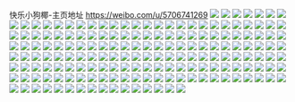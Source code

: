 快乐小狗椰-主页地址 https://weibo.com/u/5706741269 
![](https://wx4.sinaimg.cn/mw2000/006ecU61ly1h874he5f65j30u014014a.jpg) 
![](https://wx4.sinaimg.cn/mw2000/006ecU61ly1h85wr9ir4zj30u013zjy1.jpg) 
![](https://wx4.sinaimg.cn/mw2000/006ecU61ly1h85wra74qmj30u013zagz.jpg) 
![](https://wx4.sinaimg.cn/mw2000/006ecU61ly1h85wr8ke4nj30u011n7b2.jpg) 
![](https://wx4.sinaimg.cn/mw2000/006ecU61ly1h85wraw3rhj30u013zgsq.jpg) 
![](https://wx4.sinaimg.cn/mw2000/006ecU61ly1h85wrbl32aj30u013x45z.jpg) 
![](https://wx4.sinaimg.cn/mw2000/006ecU61ly1h85wrc8ob7j30u013z7ba.jpg) 
![](https://wx4.sinaimg.cn/mw2000/006ecU61ly1h85wrcyv69j30u013zjz7.jpg) 
![](https://wx4.sinaimg.cn/mw2000/006ecU61ly1h85wrfa5xoj30u013zwm2.jpg) 
![](https://wx4.sinaimg.cn/mw2000/006ecU61ly1h85wrg9lilj30u013zgtg.jpg) 
![](https://wx4.sinaimg.cn/mw2000/006ecU61ly1h85447bi4zj30u01sxjy0.jpg) 
![](https://wx4.sinaimg.cn/mw2000/006ecU61ly1h83tmtyp1nj30u0141k2c.jpg) 
![](https://wx4.sinaimg.cn/mw2000/006ecU61ly1h83tmogr6zj30u0140n4y.jpg) 
![](https://wx4.sinaimg.cn/mw2000/006ecU61ly1h83tmssks7j30u01hck5a.jpg) 
![](https://wx4.sinaimg.cn/mw2000/006ecU61ly1h83lepj2slj30u015v7e0.jpg) 
![](https://wx4.sinaimg.cn/mw2000/006ecU61ly1h83leqb25oj30u017k12f.jpg) 
![](https://wx4.sinaimg.cn/mw2000/006ecU61ly1h83lemopkcj30u016yn71.jpg) 
![](https://wx4.sinaimg.cn/mw2000/006ecU61ly1h83lern3bwj30u0166qdq.jpg) 
![](https://wx4.sinaimg.cn/mw2000/006ecU61ly1h83lenlo4sj30u015vdne.jpg) 
![](https://wx4.sinaimg.cn/mw2000/006ecU61ly1h83leouonbj30tw18q472.jpg) 
![](https://wx4.sinaimg.cn/mw2000/006ecU61ly1h82na2g84lj32c03404qq.jpg) 
![](https://wx4.sinaimg.cn/mw2000/006ecU61ly1h7ys9qjlhxj30yt1dsnhe.jpg) 
![](https://wx4.sinaimg.cn/mw2000/006ecU61ly1h7ys9r4pl2j30zo1g0qo1.jpg) 
![](https://wx4.sinaimg.cn/mw2000/006ecU61ly1h7ys9pwy3dj30zo1l2e0j.jpg) 
![](https://wx4.sinaimg.cn/mw2000/006ecU61ly1h7ys9rr5dcj30zo1g4ax5.jpg) 
![](https://wx4.sinaimg.cn/mw2000/006ecU61ly1h7xvukbqb0j30dw0dwtbi.jpg) 
![](https://wx4.sinaimg.cn/mw2000/006ecU61ly1h7xmesp91uj30zo0p4na5.jpg) 
![](https://wx4.sinaimg.cn/mw2000/006ecU61ly1h7qfrdiv2cj30u0190n5q.jpg) 
![](https://wx4.sinaimg.cn/mw2000/006ecU61ly1h7myw4l3zqj31sz2je7wi.jpg) 
![](https://wx4.sinaimg.cn/mw2000/006ecU61ly1h7myw5lhpcj30ya19sdyi.jpg) 
![](https://wx4.sinaimg.cn/mw2000/006ecU61ly1h7mywqn5o3j323u35sx6q.jpg) 
![](https://wx4.sinaimg.cn/mw2000/006ecU61ly1h7mywx2vblj323u35s1ky.jpg) 
![](https://wx4.sinaimg.cn/mw2000/006ecU61ly1h7mywsunydj323u35sx6q.jpg) 
![](https://wx4.sinaimg.cn/mw2000/006ecU61ly1h7mywzh3voj323u35skjm.jpg) 
![](https://wx4.sinaimg.cn/mw2000/006ecU61ly1h7myx1uwudj323u35su0z.jpg) 
![](https://wx4.sinaimg.cn/mw2000/006ecU61ly1h7mywv99yoj323u35sqv7.jpg) 
![](https://wx4.sinaimg.cn/mw2000/006ecU61ly1h7myw12duuj323u35s4qs.jpg) 
![](https://wx4.sinaimg.cn/mw2000/006ecU61ly1h7ks76156zj30zo14vh8i.jpg) 
![](https://wx4.sinaimg.cn/mw2000/006ecU61ly1h7ks787aczj30zo0f00xd.jpg) 
![](https://wx4.sinaimg.cn/mw2000/006ecU61ly1h7ks8z8gk3j30zo08b0ug.jpg) 
![](https://wx4.sinaimg.cn/mw2000/006ecU61ly1h7is6asz3lj30u01sxn1m.jpg) 
![](https://wx4.sinaimg.cn/mw2000/006ecU61ly1h7idyedbv1j30u01hc13w.jpg) 
![](https://wx4.sinaimg.cn/mw2000/006ecU61ly1h7hd347ppuj30te0rvwf9.jpg) 
![](https://wx4.sinaimg.cn/mw2000/006ecU61ly1h7hd35inlfj30uc1q3nby.jpg) 
![](https://wx4.sinaimg.cn/mw2000/006ecU61ly1h7hd33gc9jj30ty1q3h05.jpg) 
![](https://wx4.sinaimg.cn/mw2000/006ecU61ly1h7hcxhgizmj30zo0n7k16.jpg) 
![](https://wx4.sinaimg.cn/mw2000/006ecU61ly1h7fd2zq1zij30u01hc13m.jpg) 
![](https://wx4.sinaimg.cn/mw2000/006ecU61ly1h7f8hdcc4aj30u0140jzh.jpg) 
![](https://wx4.sinaimg.cn/mw2000/006ecU61ly1h7exa2flq5j31c50u0dqm.jpg) 
![](https://wx4.sinaimg.cn/mw2000/006ecU61gy1gg0vyrmp3gj328q28qqv6.jpg) 
![](https://wx4.sinaimg.cn/mw2000/006ecU61gy1gg0vyzx0j6j30u00u0n26.jpg) 
![](https://wx4.sinaimg.cn/mw2000/006ecU61gy1gg0vyu1wnxj3212212b29.jpg) 
![](https://wx4.sinaimg.cn/mw2000/006ecU61gy1gg0vysw1t1j322o22okjl.jpg) 
![](https://wx4.sinaimg.cn/mw2000/006ecU61gy1gg0vyyt8xij30u00u0wid.jpg) 
![](https://wx4.sinaimg.cn/mw2000/006ecU61gy1gg0vyv45knj31r41r44qp.jpg) 
![](https://wx4.sinaimg.cn/mw2000/006ecU61gy1gg0vypxx66j30u00u0gop.jpg) 
![](https://wx4.sinaimg.cn/mw2000/006ecU61gy1gg0vywap8oj31sv1pke81.jpg) 
![](https://wx4.sinaimg.cn/mw2000/006ecU61gy1gg0vyy8fchj329z2761kz.jpg) 
![](https://wx4.sinaimg.cn/mw2000/006ecU61gy1gfq8ms13j7j30mz0h3wjc.jpg) 
![](https://wx4.sinaimg.cn/mw2000/006ecU61gy1gc4j9kpl4nj316o16me81.jpg) 
![](https://wx4.sinaimg.cn/mw2000/006ecU61gy1gaihuf3umej316o1ku1kx.jpg) 
![](https://wx4.sinaimg.cn/mw2000/006ecU61gy1gaa9jk12x8j32c02c0b2a.jpg) 
![](https://wx4.sinaimg.cn/mw2000/006ecU61gy1gaa9k769kuj32c02c07wk.jpg) 
![](https://wx4.sinaimg.cn/mw2000/006ecU61gy1gaa9koer0oj32c02c04qr.jpg) 
![](https://wx4.sinaimg.cn/mw2000/006ecU61gy1gaa9kzxagej32c02c01ky.jpg) 
![](https://wx4.sinaimg.cn/mw2000/006ecU61gy1gaa9l7dbpjj32c02c04qp.jpg) 
![](https://wx4.sinaimg.cn/mw2000/006ecU61gy1gaa9lkdg11j32c02c07wi.jpg) 
![](https://wx4.sinaimg.cn/mw2000/006ecU61gy1gaa9lzgmecj32c02c04qq.jpg) 
![](https://wx4.sinaimg.cn/mw2000/006ecU61gy1gaa9mdhpntj321928z1ky.jpg) 
![](https://wx4.sinaimg.cn/mw2000/006ecU61gy1gaa9mfiajtj313e0xvdop.jpg) 
![](https://wx4.sinaimg.cn/mw2000/006ecU61gy1g9wp2rjh0jj32c02c07wj.jpg) 
![](https://wx4.sinaimg.cn/mw2000/006ecU61gy1g9wp2t8g0kj32c02c0x6p.jpg) 
![](https://wx4.sinaimg.cn/mw2000/006ecU61gy1g9wp3ejylqj32c02c0e83.jpg) 
![](https://wx4.sinaimg.cn/mw2000/006ecU61gy1g9wp2vq1c7j32c02c04qr.jpg) 
![](https://wx4.sinaimg.cn/mw2000/006ecU61gy1g9wp33g9xoj32c02c0u0z.jpg) 
![](https://wx4.sinaimg.cn/mw2000/006ecU61gy1g9wp30j6v7j32c02c0qv6.jpg) 
![](https://wx4.sinaimg.cn/mw2000/006ecU61gy1g9wp2y05m8j32c02c01kz.jpg) 
![](https://wx4.sinaimg.cn/mw2000/006ecU61gy1g9wp369nt6j32c02c04qr.jpg) 
![](https://wx4.sinaimg.cn/mw2000/006ecU61gy1g9wp3aaxchj32c02c01l0.jpg) 
![](https://wx4.sinaimg.cn/mw2000/006ecU61gy1g9w0bgnmnuj30g90fxgpx.jpg) 
![](https://wx4.sinaimg.cn/mw2000/006ecU61gy1g9kqz70br9j32c0340npd.jpg) 
![](https://wx4.sinaimg.cn/mw2000/006ecU61gy1g9kqzd7xrtj32c0340tro.jpg) 
![](https://wx4.sinaimg.cn/mw2000/006ecU61gy1g9kqzbh7g8j32c03401a4.jpg) 
![](https://wx4.sinaimg.cn/mw2000/006ecU61gy1g9kqz9jq88j32c0340e81.jpg) 
![](https://wx4.sinaimg.cn/mw2000/006ecU61gy1g9fvvr6stpj32801o0hdu.jpg) 
![](https://wx4.sinaimg.cn/mw2000/006ecU61gy1g9fvvse874j32801o0e82.jpg) 
![](https://wx4.sinaimg.cn/mw2000/006ecU61gy1g9fvvpxnjnj31o01o04l4.jpg) 
![](https://wx4.sinaimg.cn/mw2000/006ecU61gy1g9dxy1np6lj32c02c0b2a.jpg) 
![](https://wx4.sinaimg.cn/mw2000/006ecU61gy1g9dxy9mddoj30mw0mh45p.jpg) 
![](https://wx4.sinaimg.cn/mw2000/006ecU61gy1g9dxxxzaoij31tz1tt4qp.jpg) 
![](https://wx4.sinaimg.cn/mw2000/006ecU61gy1g9dxxp58ulj32c02c0qv6.jpg) 
![](https://wx4.sinaimg.cn/mw2000/006ecU61gy1g9dxxtt9yoj322b263u0x.jpg) 
![](https://wx4.sinaimg.cn/mw2000/006ecU61gy1g9dxxfgwvxj32c02c04qq.jpg) 
![](https://wx4.sinaimg.cn/mw2000/006ecU61gy1g9dxy8ypafj30n00mn1kx.jpg) 
![](https://wx4.sinaimg.cn/mw2000/006ecU61gy1g9dxxwgfugj32c02c04qq.jpg) 
![](https://wx4.sinaimg.cn/mw2000/006ecU61gy1g9dxy7lyudj32c02c0npe.jpg) 
![](https://wx4.sinaimg.cn/mw2000/006ecU61gy1g9147mwgcoj325q1mahdt.jpg) 
![](https://wx4.sinaimg.cn/mw2000/006ecU61gy1g9147lr1kuj31o01o04qp.jpg) 
![](https://wx4.sinaimg.cn/mw2000/006ecU61gy1g9147h57zdj31o01o07wh.jpg) 
![](https://wx4.sinaimg.cn/mw2000/006ecU61gy1g9147ny6afj31o01o0kgi.jpg) 
![](https://wx4.sinaimg.cn/mw2000/006ecU61gy1g9147oqkdvj31o01o0nll.jpg) 
![](https://wx4.sinaimg.cn/mw2000/006ecU61gy1g9147i8xbpj31o01o04qp.jpg) 
![](https://wx4.sinaimg.cn/mw2000/006ecU61gy1g9147pz1a5j31o01o0npd.jpg) 
![](https://wx4.sinaimg.cn/mw2000/006ecU61gy1g9147re7fjj31o01o0kjl.jpg) 
![](https://wx4.sinaimg.cn/mw2000/006ecU61gy1g9147jjd4lj31o01o0qv5.jpg) 
![](https://wx4.sinaimg.cn/mw2000/006ecU61gy1g8yub2cvusj30mc0uin24.jpg) 
![](https://wx4.sinaimg.cn/mw2000/006ecU61gy1g8hbcqc4s7j316o1kunfg.jpg) 
![](https://wx4.sinaimg.cn/mw2000/006ecU61gy1g8hbctrnw9j316o1kux2r.jpg) 
![](https://wx4.sinaimg.cn/mw2000/006ecU61gy1g8hbcoxf2mj325s1mc4qp.jpg) 
![](https://wx4.sinaimg.cn/mw2000/006ecU61gy1g8gn729e4yj30u00mik67.jpg) 
![](https://wx4.sinaimg.cn/mw2000/006ecU61gy1g8gn705u1tj31hc140qa1.jpg) 
![](https://wx4.sinaimg.cn/mw2000/006ecU61gy1g8gn7446u7j31hc140107.jpg) 
![](https://wx4.sinaimg.cn/mw2000/006ecU61gy1g8fh3u25jfj314013zguk.jpg) 
![](https://wx4.sinaimg.cn/mw2000/006ecU61gy1g8fh3x8cuij31o01o0b29.jpg) 
![](https://wx4.sinaimg.cn/mw2000/006ecU61gy1g8bzmidwzjj31ez1tue6s.jpg) 
![](https://wx4.sinaimg.cn/mw2000/006ecU61gy1g8bzmizty0j31w01w0hat.jpg) 
![](https://wx4.sinaimg.cn/mw2000/006ecU61gy1g82tn9qe9zj32c02c0e81.jpg) 
![](https://wx4.sinaimg.cn/mw2000/006ecU61gy1g82tndxkwaj32c02c07uf.jpg) 
![](https://wx4.sinaimg.cn/mw2000/006ecU61gy1g82tniowoxj31tw1lw7wh.jpg) 
![](https://wx4.sinaimg.cn/mw2000/006ecU61gy1g82tnb2btnj31sc1scwpu.jpg) 
![](https://wx4.sinaimg.cn/mw2000/006ecU61gy1g82tncf9e3j32c02c0kjl.jpg) 
![](https://wx4.sinaimg.cn/mw2000/006ecU61gy1g82tnhzveoj32gn1gy7wh.jpg) 
![](https://wx4.sinaimg.cn/mw2000/006ecU61gy1g82tnf73p3j334027i1kx.jpg) 
![](https://wx4.sinaimg.cn/mw2000/006ecU61gy1g82tngrc5bj32pm1xoe81.jpg) 
![](https://wx4.sinaimg.cn/mw2000/006ecU61gy1g82tn7yf0gj33402c0ni5.jpg) 
![](https://wx4.sinaimg.cn/mw2000/006ecU61gy1g7xqw4ixuij327a27annd.jpg) 
![](https://wx4.sinaimg.cn/mw2000/006ecU61gy1g7vprsbwcqj30u00u0drf.jpg) 
![](https://wx4.sinaimg.cn/mw2000/006ecU61gy1g5owsgrvcgj30u00u0tg7.jpg) 
![](https://wx4.sinaimg.cn/mw2000/006ecU61gy1g5hyusc02hj318e1d8dj1.jpg) 
![](https://wx4.sinaimg.cn/mw2000/006ecU61gy1g5hyut4se4j30zk0k0n2v.jpg) 
![](https://wx4.sinaimg.cn/mw2000/006ecU61gy1g5hyuthhqhj30zk0k0466.jpg) 
![](https://wx4.sinaimg.cn/mw2000/006ecU61gy1g4w9afjc29j33402c0nph.jpg) 
![](https://wx4.sinaimg.cn/mw2000/006ecU61gy1g4w9ae2a07j33402c07wm.jpg) 
![](https://wx4.sinaimg.cn/mw2000/006ecU61gy1g4w9agbqb7j31s61cxu0x.jpg) 
![](https://wx4.sinaimg.cn/mw2000/006ecU61gy1g4w9agurmnj31s61cmb29.jpg) 
![](https://wx4.sinaimg.cn/mw2000/006ecU61gy1g4w9ahdhloj31cm1lnkjl.jpg) 
![](https://wx4.sinaimg.cn/mw2000/006ecU61gy1g4w9ahyuukj31s61cp1kx.jpg) 
![](https://wx4.sinaimg.cn/mw2000/006ecU61gy1g4w9aj1difj31rr1cje81.jpg) 
![](https://wx4.sinaimg.cn/mw2000/006ecU61gy1g4w9aih4h8j31s61canpd.jpg) 
![](https://wx4.sinaimg.cn/mw2000/006ecU61gy1g4w9ajlka2j31s61c44qp.jpg) 
![](https://wx4.sinaimg.cn/mw2000/006ecU61gy1g03w7zgdujj30u0140gvk.jpg) 
![](https://wx4.sinaimg.cn/mw2000/006ecU61gy1g03w7su5luj31400u0q9x.jpg) 
![](https://wx4.sinaimg.cn/mw2000/006ecU61gy1g03w81buf4j30u0140gqm.jpg) 
![](https://wx4.sinaimg.cn/mw2000/006ecU61gy1g03w7u6oqaj30u0140dmy.jpg) 
![](https://wx4.sinaimg.cn/mw2000/006ecU61gy1g03w8065igj31400u0tgr.jpg) 
![](https://wx4.sinaimg.cn/mw2000/006ecU61gy1g03w7rh958j30u0140n3y.jpg) 
![](https://wx4.sinaimg.cn/mw2000/006ecU61gy1g03w7ve7o3j31400u0wja.jpg) 
![](https://wx4.sinaimg.cn/mw2000/006ecU61gy1g03w7wimczj30u0140diy.jpg) 
![](https://wx4.sinaimg.cn/mw2000/006ecU61gy1g03w7xsfaaj30u0140gs8.jpg) 
![](https://wx4.sinaimg.cn/mw2000/006ecU61gy1g02veix3cbj315o0rs4qp.jpg) 
![](https://wx4.sinaimg.cn/mw2000/006ecU61gy1g02vejctonj30rs15oh9s.jpg) 
![](https://wx4.sinaimg.cn/mw2000/006ecU61gy1g02vek3zzyj31901o04qq.jpg) 
![](https://wx4.sinaimg.cn/mw2000/006ecU61gy1g02veknv71j30rs15oe7l.jpg) 
![](https://wx4.sinaimg.cn/mw2000/006ecU61gy1g02velc9rsj315o15ou0x.jpg) 
![](https://wx4.sinaimg.cn/mw2000/006ecU61gy1g02vemtrtgj318g0xcnpd.jpg) 
![](https://wx4.sinaimg.cn/mw2000/006ecU61gy1g02veo2gfoj31o0190e82.jpg) 
![](https://wx4.sinaimg.cn/mw2000/006ecU61gy1g02vep7boij30rs2w6x6q.jpg) 
![](https://wx4.sinaimg.cn/mw2000/006ecU61gy1g02veq5yohj30xc18ge81.jpg) 
![](https://wx4.sinaimg.cn/mw2000/006ecU61gy1g02v95nsf1j31o0190b2a.jpg) 
![](https://wx4.sinaimg.cn/mw2000/006ecU61gy1g02v9ah9xzj31901o0b2a.jpg) 
![](https://wx4.sinaimg.cn/mw2000/006ecU61gy1g02v94bdm6j30u01401jj.jpg) 
![](https://wx4.sinaimg.cn/mw2000/006ecU61gy1g02v990bl9j31901o0kjm.jpg) 
![](https://wx4.sinaimg.cn/mw2000/006ecU61gy1g02v99qucmj31o0190e82.jpg) 
![](https://wx4.sinaimg.cn/mw2000/006ecU61gy1g02v94r8paj30u0140b0i.jpg) 
![](https://wx4.sinaimg.cn/mw2000/006ecU61gy1g02v975zpxj31o0190e82.jpg) 
![](https://wx4.sinaimg.cn/mw2000/006ecU61gy1g02v96dwtpj31901o0npe.jpg) 
![](https://wx4.sinaimg.cn/mw2000/006ecU61gy1g02v989fsej31o0190npe.jpg) 
![](https://wx4.sinaimg.cn/mw2000/006ecU61gy1g02v7bp8ltj31hc1hcu0x.jpg) 
![](https://wx4.sinaimg.cn/mw2000/006ecU61gy1g02v7cq7v5j31hc1hc1ky.jpg) 
![](https://wx4.sinaimg.cn/mw2000/006ecU61gy1g02v7dm23xj31hc1hce81.jpg) 
![](https://wx4.sinaimg.cn/mw2000/006ecU61gy1g02v7ejnu6j31hc1hc4qq.jpg) 
![](https://wx4.sinaimg.cn/mw2000/006ecU61gy1g02v7f3hywj30u00u0ndc.jpg) 
![](https://wx4.sinaimg.cn/mw2000/006ecU61gy1g02v7fiwodj30u00u01g2.jpg) 
